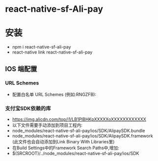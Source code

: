 # react-native-sf-Ali-pay
# 安装
* npm  i react-native-sf-ali-pay
* react-native link react-native-sf-ali-pay
## IOS 端配置
### URL Schemes
* 配置白名单 URL Schemes (例如:RNGZFB):
### 支付宝SDK依赖的库
* https://img.alicdn.com/top/i1/LB1PlBHKpXXXXXoXXXXXXXXXXXX
* 以下文件需要手动添加到项目工程内:
* node_modules/react-native-sf-ali-pay/ios/SDK/AlipaySDK.bundle
* node_modules/react-native-sf-ali-pay/ios/SDK/AlipaySDK.framework (此文件也会自动添加到Link Binary With Libraries里)
* 在Build Settings中的Framework Search Paths中,增加:
* $(SRCROOT)/../node_modules/react-native-sf-ali-pay/ios/SDK
